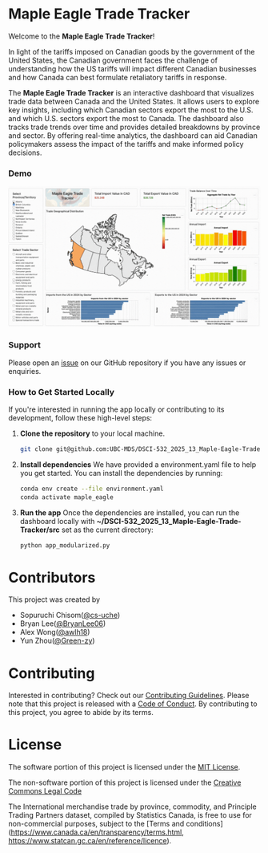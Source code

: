 # Maple Eagle Trade Tracker

Welcome to the **Maple Eagle Trade Tracker**! 

In light of the tariffs imposed on Canadian goods by the government of the United States, the Canadian government faces the challenge of understanding how the US tariffs will impact different Canadian businesses and how Canada can best formulate retaliatory tariffs in response.  

The **Maple Eagle Trade Tracker** is an interactive dashboard that visualizes trade data between Canada and the United States. It allows users to explore key insights, including which Canadian sectors export the most to the U.S. and which U.S. sectors export the most to Canada. The dashboard also tracks trade trends over time and provides detailed breakdowns by province and sector. By offering real-time analytics, the dashboard can aid Canadian policymakers assess the impact of the tariffs and make informed policy decisions.  

### Demo
![demo](img/demo3.gif)

### Support
Please open an [issue](https://github.com/UBC-MDS/DSCI-532_2025_13_Maple-Eagle-Trade-Tracker/issues) on our GitHub repository if you have any issues or enquiries. 


### How to Get Started Locally

If you're interested in running the app locally or contributing to its development, follow these high-level steps:

1.  **Clone the repository** to your local machine.

    ``` bash
    git clone git@github.com:UBC-MDS/DSCI-532_2025_13_Maple-Eagle-Trade-Tracker.git
    ```

2.  **Install dependencies** We have provided a environment.yaml file to help you get started. You can install the dependencies by running:

    ``` bash
    conda env create --file environment.yaml
    conda activate maple_eagle
    ```

3.  **Run the app** Once the dependencies are installed, you can run the dashboard locally with **~/DSCI-532_2025_13_Maple-Eagle-Trade-Tracker/src** set as the current directory:

    ``` bash
    python app_modularized.py
    ```

# Contributors
This project was created by
- Sopuruchi Chisom([@cs-uche](https://github.com/cs-uche))
- Bryan Lee([@BryanLee06](https://github.com/BryanLee06))
- Alex Wong([@awlh18](https://github.com/awlh18))
- Yun Zhou([@Green-zy](https://github.com/Green-zy))  

# Contributing
Interested in contributing? Check out our [Contributing Guidelines](./CONTRIBUTING.md). Please note that this project is released with a [Code of Conduct](./CODE_OF_CONDUCT.md). By contributing to this project, you agree to abide by its terms.

# License
The software portion of this project is licensed under the [MIT License](./LICENSE.md).

The non-software portion of this project is licensed under the [Creative Commons Legal Code](./LICENSE.md)

The International merchandise trade by province, commodity, and Principle Trading Partners dataset, compiled by Statistics Canada, 
is free to use for non-commercial purposes, subject to the [Terms and conditions](https://www.canada.ca/en/transparency/terms.html, https://www.statcan.gc.ca/en/reference/licence).